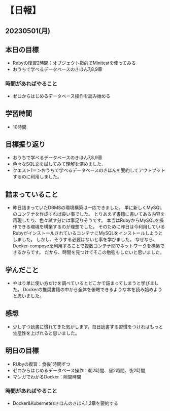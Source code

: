 # 【日報】
## 20230501(月)
## 本日の目標
- Rubyの復習2時間：オブジェクト指向でMinitestを使ってみる
- おうちで学べるデータベースのきほん7,8,9章

### 時間があればやること
- ゼロからはじめるデータベース操作を読み始める

## 学習時間
- 10時間

## 目標振り返り
- おうちで学べるデータベースのきほん7,8,9章
- 色々なSQL文を試してみて理解を深めました。
- クエスト1＝＞おうちで学べるデータベースのきほんを要約してアウトプットするのに利用しました。

## 詰まっていること
- 昨日詰まっていたDBMSの環境構築は一応できました。
単に新しくMySQLのコンテナを作成すれば良い事でした。
とりあえず書籍に書いてある内容を再現したり、色々試す分には事足りそうです。
本当はRubyからMySQLを操作できる環境を構築するのが理想でした。
そのために昨日は今利用しているRubyがインストールされているコンテナにMySQLをインストールしようとしました。
しかし、そうする必要はないと事を学びました。
なぜなら、Docker-composeを利用することで複数コンテナ間でネットワークを構築できるからです。
だから、時間を見つけてそこの勉強もしたいと思いました。

## 学んだこと
- やはり単に使い方だけを調べているとどこかで詰まってしまうと学びました。
Dockerの推奨書籍の中から全体を俯瞰できるような本を読み始めようと思いました。

## 感想
- 少しずつ読書に慣れてきた気がします。毎日読書する習慣をつければもっと生産性を上げれると思いました。

## 明日の目標
- RUbyの復習：食後1時間ずつ
- ゼロからはじめるデータベース操作：朝2時間、昼2時間、夜2時間
- マンガでわかるDocker：隙間時間

### 時間があればやること
- Docker&Kubernetesきほんのきほん1,2章を要約する
